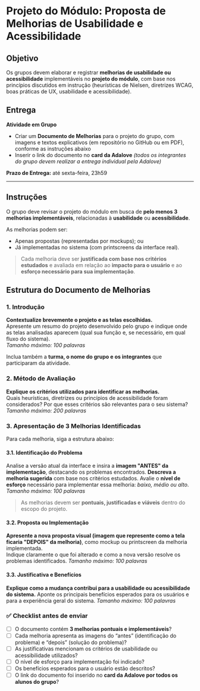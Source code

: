 # Projeto do Módulo: Proposta de Melhorias de Usabilidade e Acessibilidade

## Objetivo

Os grupos devem elaborar e registrar **melhorias de usabilidade ou acessibilidade** implementáveis no **projeto do módulo**, com base nos princípios discutidos em instrução (heurísticas de Nielsen, diretrizes WCAG, boas práticas de UX, usabilidade e acessibilidade).

## Entrega

**Atividade em Grupo**

- Criar um **Documento de Melhorias** para o projeto do grupo, com imagens e textos explicativos (em repositório no GitHub ou em PDF), conforme as instruções abaixo
- Inserir o link do documento no **card da Adalove** *(todos os integrantes do grupo devem realizar a entrega individual pela Adalove)*

**Prazo de Entrega:** até sexta-feira, 23h59

---

## Instruções

O grupo deve revisar o projeto do módulo em busca de **pelo menos 3 melhorias implementáveis**, relacionadas à **usabilidade** ou **acessibilidade**.

As melhorias podem ser:
- Apenas propostas (representadas por mockups); ou  
- Já implementadas no sistema (com printscreens da interface real).

> Cada melhoria deve ser **justificada com base nos critérios estudados** e avaliada em relação ao **impacto para o usuário** e ao **esforço necessário para sua implementação**.



## Estrutura do Documento de Melhorias

### 1. Introdução  
**Contextualize brevemente o projeto e as telas escolhidas.**  
Apresente um resumo do projeto desenvolvido pelo grupo e indique onde as telas analisadas aparecem (qual sua função e, se necessário, em qual fluxo do sistema).  
*Tamanho máximo: 100 palavras*

Inclua também a **turma, o nome do grupo e os integrantes** que participaram da atividade.

### 2. Método de Avaliação  
**Explique os critérios utilizados para identificar as melhorias.**  
Quais heurísticas, diretrizes ou princípios de acessibilidade foram considerados? Por que esses critérios são relevantes para o seu sistema?  
*Tamanho máximo: 200 palavras*


### 3. Apresentação de 3 Melhorias Identificadas
Para cada melhoria, siga a estrutura abaixo:

#### 3.1. Identificação do Problema  
Analise a versão atual da interface e insira a **imagem "ANTES" da implementação**, destacando os problemas encontrados. **Descreva a melhoria sugerida** com base nos critérios estudados. Avalie o **nível de esforço** necessário para implementar essa melhoria: *baixo, médio ou alto*.
*Tamanho máximo: 100 palavras*

> As melhorias devem ser **pontuais, justificadas e viáveis** dentro do escopo do projeto.

#### 3.2. Proposta ou Implementação  
**Apresente a nova proposta visual (imagem que represente como a tela ficaria "DEPOIS" da melhoria)**, como mockup ou printscreen da melhoria implementada.  
Indique claramente o que foi alterado e como a nova versão resolve os problemas identificados.
*Tamanho máximo: 100 palavras*

#### 3.3. Justificativa e Benefícios  
**Explique como a mudança contribui para a usabilidade ou acessibilidade do sistema.** Aponte os principais benefícios esperados para os usuários e para a experiência geral do sistema.
*Tamanho máximo: 100 palavras*


### ✅ Checklist antes de enviar

- [ ] O documento contém **3 melhorias pontuais e implementáveis**?  
- [ ] Cada melhoria apresenta as imagens do “antes” (identificação do problema) e “depois” (solução do problema)?  
- [ ] As justificativas mencionam os critérios de usabilidade ou acessibilidade utilizados?  
- [ ] O nível de esforço para implementação foi indicado?  
- [ ] Os benefícios esperados para o usuário estão descritos?  
- [ ] O link do documento foi inserido no **card da Adalove por todos os alunos do grupo**?